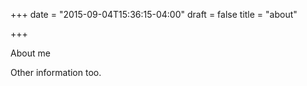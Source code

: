 +++
date = "2015-09-04T15:36:15-04:00"
draft = false
title = "about"

+++

About me

Other information too.
